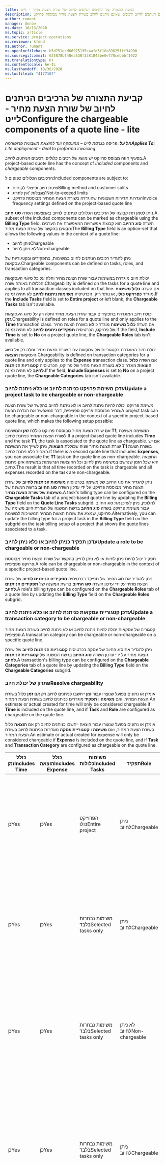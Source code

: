 ```yaml
---
title: קביעת התצורה של הרכיבים הניתנים לחיוב של שורת הצעת מחיר - לייט
description: נושא זה מספק מידע אודות הגדרת רכיבים הניתנים לחיוב ורכיבים שאינם ניתנים לחיוב בשורת הצעת מחיר מבוססת פרויקט.
author: rumant
manager: Annbe
ms.date: 10/13/2020
ms.topic: article
ms.service: project-operations
ms.reviewer: kfend
ms.author: rumant
ms.openlocfilehash: b5d751ecd66975135c4afd5f18e896251ff34990
ms.sourcegitcommit: 625878bf48ea530f3381843be0e778cebbbf1922
ms.translationtype: HT
ms.contentlocale: he-IL
ms.lasthandoff: 10/30/2020
ms.locfileid: "4177107"
---
```

# <a name="configure-the-chargeable-components-of-a-quote-line---lite"></a><span data-ttu-id="f6b01-103">קביעת התצורה של הרכיבים הניתנים לחיוב של שורת הצעת מחיר - לייט</span><span class="sxs-lookup"><span data-stu-id="f6b01-103">Configure the chargeable components of a quote line - lite</span></span>

<span data-ttu-id="f6b01-104">_**חל על**: פריסה בגרסת לייט – מהעסקה ועד להוצאת חשבונית פרופורמה_</span><span class="sxs-lookup"><span data-stu-id="f6b01-104">_**Applies To:** Lite deployment - deal to proforma invoicing_</span></span>

<span data-ttu-id="f6b01-105">בסעיף חוזה מבוסס פרויקט יש מושג של רכיבים *כלולים* ורכיבים *הניתנים לחיוב*.</span><span class="sxs-lookup"><span data-stu-id="f6b01-105">A project-based quote line has the concept of *included* components and *chargeable* components.</span></span>

<span data-ttu-id="f6b01-106">הרכיבים הכלולים כפופים ל:</span><span class="sxs-lookup"><span data-stu-id="f6b01-106">Included components are subject to:</span></span>

  - <span data-ttu-id="f6b01-107">שיטת חיוב ופיצולי לקוחות</span><span class="sxs-lookup"><span data-stu-id="f6b01-107">Billing method and customer splits</span></span>
  - <span data-ttu-id="f6b01-108">מגבלות 'אין לחרוג'</span><span class="sxs-lookup"><span data-stu-id="f6b01-108">Not-to-exceed limits</span></span> 
  - <span data-ttu-id="f6b01-109">הגדרות תדירות חשבוניות שהוגדרה בשורת הצעת המחיר מבוססת פרויקט</span><span class="sxs-lookup"><span data-stu-id="f6b01-109">Invoice frequency settings defined on the project-based quote line</span></span>

<span data-ttu-id="f6b01-110">ניתן לסמן תת קבוצה של הרכיבים הכלולים כניתנים לחיוב באמצעות השדה **סוג חיוב**.</span><span class="sxs-lookup"><span data-stu-id="f6b01-110">A subset of the included components can be marked as chargeable using the **Billing Type** field.</span></span> <span data-ttu-id="f6b01-111">השדה **סוג החיוב** הוא קבוצת אפשרויות המאפשרת את הערכים הבאים בהקשר של שורת הצעת מחיר:</span><span class="sxs-lookup"><span data-stu-id="f6b01-111">The **Billing Type** field is an option-set that allows the following values in the context of a quote line:</span></span>

  - <span data-ttu-id="f6b01-112">ניתן לחיוב</span><span class="sxs-lookup"><span data-stu-id="f6b01-112">Chargeable</span></span>
  - <span data-ttu-id="f6b01-113">לא ניתן לחיוב</span><span class="sxs-lookup"><span data-stu-id="f6b01-113">Non-chargeable</span></span>

<span data-ttu-id="f6b01-114">ניתן להגדיר רכיבים הניתנים לחיוב במשימות, בתפקידים ובקטגוריות של עסקאות.</span><span class="sxs-lookup"><span data-stu-id="f6b01-114">Chargeable components can be defined on tasks, roles, and transaction categories.</span></span>

<span data-ttu-id="f6b01-115">יכולת חיוב מוגדרת במשימות עבור שורת הצעת מחיר וחלה על כל סיווגי העסקאות הכלולות באותה שורה.</span><span class="sxs-lookup"><span data-stu-id="f6b01-115">Chargeability is defined on the tasks for a quote line and applies to all transaction classes included on that line.</span></span> <span data-ttu-id="f6b01-116">אם השדה **כלול משימות** מוגדר **כפרויקט כולו**, או נותר ריק, הכרטיסיה **משימות ניתנות לחיוב** לא תהיה זמינה.</span><span class="sxs-lookup"><span data-stu-id="f6b01-116">If the **Include Tasks** field is set to **Entire project** or left blank, the **Chargeable Tasks** tab isn't available.</span></span>

<span data-ttu-id="f6b01-117">יכולת חיוב המוגדרת בתפקידים עבור שורת הצעת מחיר וחלה רק על סיווג העסקאות **זמן**.</span><span class="sxs-lookup"><span data-stu-id="f6b01-117">Chargeability is defined on roles for a quote line and only applies to the **Time** transaction class.</span></span> <span data-ttu-id="f6b01-118">אם השדה **כלול משימות** מוגדר כ **לא** בשורת הצעת מחיר של פרויקט, הכרטיסיה **תפקידים ניתנים לחיוב** לא תהיה זמינה.</span><span class="sxs-lookup"><span data-stu-id="f6b01-118">If the field, **Include Time** is set to **No** on a project quote line, the **Chargeable Roles** tab isn't available.</span></span>

<span data-ttu-id="f6b01-119">יכולת חיוב המוגדרת בקטגוריות של עסקאות עבור שורת הצעת מחיר וחלה רק על סיווג העסקאות **הוצאה**.</span><span class="sxs-lookup"><span data-stu-id="f6b01-119">Chargeability is defined on transaction categories for a  quote line and only applies to the **Expense** transaction class.</span></span> <span data-ttu-id="f6b01-120">אם השדה **כלול הוצאות** מוגדר כ **לא** בשורת הצעת מחיר של פרויקט, הכרטיסיה **קטגוריות הניתנות לחיוב** לא תהיה זמינה.</span><span class="sxs-lookup"><span data-stu-id="f6b01-120">If the field, **Include Expenses** is set to **No** on a project quote line, the **Chargeable Categories** tab isn't available.</span></span>

### <a name="update-a-project-task-to-be-chargeable-or-non-chargeable"></a><span data-ttu-id="f6b01-121">עדכן משימת פרויקט כניתנת לחיוב או כלא ניתנת לחיוב</span><span class="sxs-lookup"><span data-stu-id="f6b01-121">Update a project task to be chargeable or non-chargeable</span></span>

<span data-ttu-id="f6b01-122">משימת פרויקט יכולה להיות ניתנת לחיוב או לא ניתנת לחיוב בהקשר של שורת הצעת מחיר מבוססת פרויקט ספציפית, דבר המאפשר את הגדרה הבאה:</span><span class="sxs-lookup"><span data-stu-id="f6b01-122">A project task can be chargeable or non-chargeable in the context of a specific project-based quote line, which makes the following setup possible:</span></span>

<span data-ttu-id="f6b01-123">אם שורת הצעת מחיר מבוססת פרויקט כוללת **זמן** והמשימה **T1**, המשימה משויכת לשורת הצעת המחיר כניתנת לחיוב.</span><span class="sxs-lookup"><span data-stu-id="f6b01-123">If a project-based quote line includes **Time** and the task **T1**, the task is associated to the quote line as chargeable.</span></span> <span data-ttu-id="f6b01-124">אם יש שורת הצעת מחיר שניה שכוללת **הוצאות**, ניתן לשייך את המשימת **T1** בשורת הצעת המחיר כלא ניתנת לחיוב.</span><span class="sxs-lookup"><span data-stu-id="f6b01-124">If there is a second quote line that includes **Expenses**, you can associate the **T1** task on the quote line as non-chargeable.</span></span> <span data-ttu-id="f6b01-125">התוצאה היא שכל הזמן שנרשם במשימה ניתן לחיוב וכל ההוצאות הנרשמות במשימה אינן ניתנות לחיוב.</span><span class="sxs-lookup"><span data-stu-id="f6b01-125">The result is that all time recorded on the task is chargeable and all expenses recorded on the task are non-chargeable.</span></span>

<span data-ttu-id="f6b01-126">ניתן להגדיר את סוג החיוב של משימה בכרטיסיה **משימות הניתנות לחיוב** של שורת הצעת מחיר מבוססת פרויקט על ידי עדכון השדה **סוג החיוב** ברשת המשנה של **משימות של שורת הצעת מחיר**.</span><span class="sxs-lookup"><span data-stu-id="f6b01-126">A task's billing type can be configured on the **Chargeable Tasks** tab of a project-based quote line by updating the **Billing Type** field on the **Quote Line Tasks** subgrid.</span></span> <span data-ttu-id="f6b01-127">לחלופין, ניתן לעדכן את סוג החיוב עבור משימת פרויקט בשדה **סוג החיוב** ברשת המשנה של הגדרת חיוב משימה של פרויקט, שמציג את שורות הצעות המחיר המשויכות למשימה.</span><span class="sxs-lookup"><span data-stu-id="f6b01-127">Alternatively, you can update the billing type for a project task in the **Billing Type** field on the subgrid on the task billing setup of a project that shows the quote lines associated to a task.</span></span>

### <a name="update-a-role-to-be-chargeable-or-non-chargeable"></a><span data-ttu-id="f6b01-128">עדכן תפקיד כניתן לחיוב או כלא ניתן לחיוב</span><span class="sxs-lookup"><span data-stu-id="f6b01-128">Update a role to be chargeable or non-chargeable</span></span>

<span data-ttu-id="f6b01-129">תפקיד יכול להיות ניתן לחיות או לא ניתן לחייב בהקשר של שורת הצעת מחיר מבוססת פרויקט ספציפית.</span><span class="sxs-lookup"><span data-stu-id="f6b01-129">A role can be chargeable or non-chargeable in the context of a specific project-based quote line.</span></span>

<span data-ttu-id="f6b01-130">ניתן להגדיר את סוג החיוב של תפיקד בכרטיסיה **תפקידים הניתנים לחיוב** של שורת הצעת מחיר על ידי עדכון השדה **סוג החיוב** ברשת המשנה של **תפקידים הניתנים לחיוב**.</span><span class="sxs-lookup"><span data-stu-id="f6b01-130">A role's billing type can be configured on the **Chargeable Roles** tab of a quote line by updating the **Billing Type** field on the **Chargeable Roles** subgrid.</span></span>

### <a name="update-a-transaction-category-to-be-chargeable-or-non-chargeable"></a><span data-ttu-id="f6b01-131">עדכן קטגוריית עסקאות כניתנת לחיוב או כלא ניתנת לחיוב</span><span class="sxs-lookup"><span data-stu-id="f6b01-131">Update a transaction category to be chargeable or non-chargeable</span></span>

<span data-ttu-id="f6b01-132">קטגוריה של עסקאות יכולה להיות ניתנת לחיוב או לא ניתנת לחייב בשורת הצעת מחיר ספציפית.</span><span class="sxs-lookup"><span data-stu-id="f6b01-132">A transaction category can be chargeable or non-chargeable on a specific quote line.</span></span>

<span data-ttu-id="f6b01-133">ניתן להגדיר את סוג החיוב של עסקה בכרטיסיה **קטגוריות הניתנות לחיוב** של שורת הצעת מחיר על ידי עדכון השדה **סוג החיוב** ברשת המשנה של **קטגוריות הניתנות לחיוב**.</span><span class="sxs-lookup"><span data-stu-id="f6b01-133">A transaction's billing type can be configured on the **Chargeable Categories** tab of a quote line by updating the **Billing Type** field on the **Chargeable Categories** subgrid.</span></span>

### <a name="resolve-chargeability"></a><span data-ttu-id="f6b01-134">פתרון של יכולת חיוב</span><span class="sxs-lookup"><span data-stu-id="f6b01-134">Resolve chargeability</span></span>
<span data-ttu-id="f6b01-135">אומדן או נתונים בפועל שנוצרו עבור זמן ייחשבו כניתנים לחיוב רק אם **זמן** כלול בשורת הצעת המחיר, ואם **משימה** ו **תפקיד** מוגדרים כניתנים לחיוב בשורת הצעת המחיר.</span><span class="sxs-lookup"><span data-stu-id="f6b01-135">An estimate or actual created for time will only be considered chargeable if **Time** is included on the quote line, and if **Task** and **Role** are configured as chargeable on the quote line.</span></span>

<span data-ttu-id="f6b01-136">אומדן או נתונים בפועל שנוצרו עבור הוצאה ייחשבו כניתנים לחיוב רק אם **הוצאה** כלול בשורת הצעת המחיר, ואם **משימה** ו **קטגוריית עסקה** מוגדרות כניתנות לחיוב בשורת הצעת המחיר.</span><span class="sxs-lookup"><span data-stu-id="f6b01-136">An estimate or actual created for expense will only be considered chargeable if **Expense** is included on the quote line, and if **Task** and **Transaction Category** are configured as chargeable on the quote line.</span></span>

| <span data-ttu-id="f6b01-137">כולל זמן</span><span class="sxs-lookup"><span data-stu-id="f6b01-137">Includes Time</span></span> | <span data-ttu-id="f6b01-138">כולל הוצאה</span><span class="sxs-lookup"><span data-stu-id="f6b01-138">Includes Expense</span></span> | <span data-ttu-id="f6b01-139">משימות כלולות</span><span class="sxs-lookup"><span data-stu-id="f6b01-139">Included Tasks</span></span> | <span data-ttu-id="f6b01-140">תפקיד</span><span class="sxs-lookup"><span data-stu-id="f6b01-140">Role</span></span> | <span data-ttu-id="f6b01-141">קטגוריה</span><span class="sxs-lookup"><span data-stu-id="f6b01-141">Category</span></span> | <span data-ttu-id="f6b01-142">משימה</span><span class="sxs-lookup"><span data-stu-id="f6b01-142">Task</span></span> | <span data-ttu-id="f6b01-143">חיוב</span><span class="sxs-lookup"><span data-stu-id="f6b01-143">Billing</span></span> |
| --- | --- | --- | --- | --- | --- | --- |
| <span data-ttu-id="f6b01-144">‏‏כן</span><span class="sxs-lookup"><span data-stu-id="f6b01-144">Yes</span></span> | <span data-ttu-id="f6b01-145">‏‏כן</span><span class="sxs-lookup"><span data-stu-id="f6b01-145">Yes</span></span> | <span data-ttu-id="f6b01-146">הפרוייקט כולו</span><span class="sxs-lookup"><span data-stu-id="f6b01-146">Entire project</span></span> | <span data-ttu-id="f6b01-147">ניתן לחיוב</span><span class="sxs-lookup"><span data-stu-id="f6b01-147">Chargeable</span></span> | <span data-ttu-id="f6b01-148">ניתן לחיוב</span><span class="sxs-lookup"><span data-stu-id="f6b01-148">Chargeable</span></span> | <span data-ttu-id="f6b01-149">לא ניתן להגדיר</span><span class="sxs-lookup"><span data-stu-id="f6b01-149">Can't be set</span></span> | <span data-ttu-id="f6b01-150">חיוב לפי נתוני זמן בפועל: ניתן לחיוב</span><span class="sxs-lookup"><span data-stu-id="f6b01-150">Billing on a time actual: Chargeable</span></span> </br><span data-ttu-id="f6b01-151">סוג חיוב עבור נתוני הוצאה בפועל: ניתן לחיוב</span><span class="sxs-lookup"><span data-stu-id="f6b01-151">Billing type on expense actual: Chargeable</span></span> |
| <span data-ttu-id="f6b01-152">‏‏כן</span><span class="sxs-lookup"><span data-stu-id="f6b01-152">Yes</span></span> | <span data-ttu-id="f6b01-153">‏‏כן</span><span class="sxs-lookup"><span data-stu-id="f6b01-153">Yes</span></span> | <span data-ttu-id="f6b01-154">משימות נבחרות בלבד</span><span class="sxs-lookup"><span data-stu-id="f6b01-154">Selected tasks only</span></span> | <span data-ttu-id="f6b01-155">ניתן לחיוב</span><span class="sxs-lookup"><span data-stu-id="f6b01-155">Chargeable</span></span> | <span data-ttu-id="f6b01-156">ניתן לחיוב</span><span class="sxs-lookup"><span data-stu-id="f6b01-156">Chargeable</span></span> | <span data-ttu-id="f6b01-157">ניתן לחיוב</span><span class="sxs-lookup"><span data-stu-id="f6b01-157">Chargeable</span></span> | <span data-ttu-id="f6b01-158">חיוב לפי נתוני זמן בפועל: ניתן לחיוב</span><span class="sxs-lookup"><span data-stu-id="f6b01-158">Billing on a time actual: Chargeable</span></span></br><span data-ttu-id="f6b01-159">סוג חיוב עבור נתוני הוצאה בפועל: ניתן לחיוב</span><span class="sxs-lookup"><span data-stu-id="f6b01-159">Billing type on expense actual: Chargeable</span></span> |
| <span data-ttu-id="f6b01-160">‏‏כן</span><span class="sxs-lookup"><span data-stu-id="f6b01-160">Yes</span></span> | <span data-ttu-id="f6b01-161">‏‏כן</span><span class="sxs-lookup"><span data-stu-id="f6b01-161">Yes</span></span> | <span data-ttu-id="f6b01-162">משימות נבחרות בלבד</span><span class="sxs-lookup"><span data-stu-id="f6b01-162">Selected tasks only</span></span> | <span data-ttu-id="f6b01-163">לא ניתן לחיוב</span><span class="sxs-lookup"><span data-stu-id="f6b01-163">Non-chargeable</span></span> | <span data-ttu-id="f6b01-164">ניתן לחיוב</span><span class="sxs-lookup"><span data-stu-id="f6b01-164">Chargeable</span></span> | <span data-ttu-id="f6b01-165">ניתן לחיוב</span><span class="sxs-lookup"><span data-stu-id="f6b01-165">Chargeable</span></span> | <span data-ttu-id="f6b01-166">חיוב לפי נתוני זמן בפועל: לא ניתן לחיוב</span><span class="sxs-lookup"><span data-stu-id="f6b01-166">Billing on a time actual: Non-Chargeable</span></span></br><span data-ttu-id="f6b01-167">סוג חיוב עבור נתוני הוצאה בפועל: ניתן לחיוב</span><span class="sxs-lookup"><span data-stu-id="f6b01-167">Billing type on expense actual: Chargeable</span></span> |
| <span data-ttu-id="f6b01-168">‏‏כן</span><span class="sxs-lookup"><span data-stu-id="f6b01-168">Yes</span></span> | <span data-ttu-id="f6b01-169">‏‏כן</span><span class="sxs-lookup"><span data-stu-id="f6b01-169">Yes</span></span> | <span data-ttu-id="f6b01-170">משימות נבחרות בלבד</span><span class="sxs-lookup"><span data-stu-id="f6b01-170">Selected tasks only</span></span> | <span data-ttu-id="f6b01-171">ניתן לחיוב</span><span class="sxs-lookup"><span data-stu-id="f6b01-171">Chargeable</span></span> | <span data-ttu-id="f6b01-172">ניתן לחיוב</span><span class="sxs-lookup"><span data-stu-id="f6b01-172">Chargeable</span></span> | <span data-ttu-id="f6b01-173">לא ניתן לחיוב</span><span class="sxs-lookup"><span data-stu-id="f6b01-173">Non-Chargeable</span></span> | <span data-ttu-id="f6b01-174">חיוב לפי נתוני זמן בפועל: לא ניתן לחיוב</span><span class="sxs-lookup"><span data-stu-id="f6b01-174">Billing on a time actual: Non-Chargeable</span></span></br> <span data-ttu-id="f6b01-175">סוג חיוב עבור נתוני הוצאה בפועל: לא ניתן לחיוב</span><span class="sxs-lookup"><span data-stu-id="f6b01-175">Billing type on expense actual: Non-Chargeable</span></span> |
| <span data-ttu-id="f6b01-176">‏‏כן</span><span class="sxs-lookup"><span data-stu-id="f6b01-176">Yes</span></span> | <span data-ttu-id="f6b01-177">‏‏כן</span><span class="sxs-lookup"><span data-stu-id="f6b01-177">Yes</span></span> | <span data-ttu-id="f6b01-178">משימות נבחרות בלבד</span><span class="sxs-lookup"><span data-stu-id="f6b01-178">Selected tasks only</span></span> | <span data-ttu-id="f6b01-179">לא ניתן לחיוב</span><span class="sxs-lookup"><span data-stu-id="f6b01-179">Non-Chargeable</span></span> | <span data-ttu-id="f6b01-180">ניתן לחיוב</span><span class="sxs-lookup"><span data-stu-id="f6b01-180">Chargeable</span></span> | <span data-ttu-id="f6b01-181">לא ניתן לחיוב</span><span class="sxs-lookup"><span data-stu-id="f6b01-181">Non- Chargeable</span></span> | <span data-ttu-id="f6b01-182">חיוב לפי נתוני זמן בפועל: לא ניתן לחיוב</span><span class="sxs-lookup"><span data-stu-id="f6b01-182">Billing on a time actual: Non-Chargeable</span></span></br> <span data-ttu-id="f6b01-183">סוג חיוב עבור נתוני הוצאה בפועל: לא ניתן לחיוב</span><span class="sxs-lookup"><span data-stu-id="f6b01-183">Billing type on expense actual: Non-Chargeable</span></span> |
| <span data-ttu-id="f6b01-184">‏‏כן</span><span class="sxs-lookup"><span data-stu-id="f6b01-184">Yes</span></span> | <span data-ttu-id="f6b01-185">‏‏כן</span><span class="sxs-lookup"><span data-stu-id="f6b01-185">Yes</span></span> | <span data-ttu-id="f6b01-186">משימות נבחרות בלבד</span><span class="sxs-lookup"><span data-stu-id="f6b01-186">Selected tasks only</span></span> | <span data-ttu-id="f6b01-187">לא ניתן לחיוב</span><span class="sxs-lookup"><span data-stu-id="f6b01-187">Non-Chargeable</span></span> | <span data-ttu-id="f6b01-188">לא ניתן לחיוב</span><span class="sxs-lookup"><span data-stu-id="f6b01-188">Non-Chargeable</span></span> | <span data-ttu-id="f6b01-189">ניתן לחיוב</span><span class="sxs-lookup"><span data-stu-id="f6b01-189">Chargeable</span></span> | <span data-ttu-id="f6b01-190">חיוב לפי נתוני זמן בפועל: לא ניתן לחיוב</span><span class="sxs-lookup"><span data-stu-id="f6b01-190">Billing on a time actual: Non-Chargeable</span></span></br> <span data-ttu-id="f6b01-191">סוג חיוב עבור נתוני הוצאה בפועל: לא ניתן לחיוב</span><span class="sxs-lookup"><span data-stu-id="f6b01-191">Billing type on expense actual: Non-Chargeable</span></span> |
| <span data-ttu-id="f6b01-192">Yes</span><span class="sxs-lookup"><span data-stu-id="f6b01-192">No</span></span> | <span data-ttu-id="f6b01-193">‏‏כן</span><span class="sxs-lookup"><span data-stu-id="f6b01-193">Yes</span></span> | <span data-ttu-id="f6b01-194">הפרוייקט כולו</span><span class="sxs-lookup"><span data-stu-id="f6b01-194">Entire project</span></span> | <span data-ttu-id="f6b01-195">לא ניתן להגדיר</span><span class="sxs-lookup"><span data-stu-id="f6b01-195">Can't be set</span></span> | <span data-ttu-id="f6b01-196">ניתן לחיוב</span><span class="sxs-lookup"><span data-stu-id="f6b01-196">Chargeable</span></span> | <span data-ttu-id="f6b01-197">לא ניתן להגדיר</span><span class="sxs-lookup"><span data-stu-id="f6b01-197">Can't be set</span></span> | <span data-ttu-id="f6b01-198">חיוב לפי נתוני זמן בפועל: לא זמין</span><span class="sxs-lookup"><span data-stu-id="f6b01-198">Billing on a time actual: Not available</span></span> </br><span data-ttu-id="f6b01-199">סוג חיוב עבור נתוני הוצאה בפועל: ניתן לחיוב</span><span class="sxs-lookup"><span data-stu-id="f6b01-199">Billing type on expense actual: Chargeable</span></span> |
| <span data-ttu-id="f6b01-200">Yes</span><span class="sxs-lookup"><span data-stu-id="f6b01-200">No</span></span> | <span data-ttu-id="f6b01-201">‏‏כן</span><span class="sxs-lookup"><span data-stu-id="f6b01-201">Yes</span></span> | <span data-ttu-id="f6b01-202">הפרוייקט כולו</span><span class="sxs-lookup"><span data-stu-id="f6b01-202">Entire project</span></span> | <span data-ttu-id="f6b01-203">לא ניתן להגדיר</span><span class="sxs-lookup"><span data-stu-id="f6b01-203">Can't be set</span></span> | <span data-ttu-id="f6b01-204">לא ניתן לחיוב</span><span class="sxs-lookup"><span data-stu-id="f6b01-204">Non-chargeable</span></span> | <span data-ttu-id="f6b01-205">לא ניתן להגדיר</span><span class="sxs-lookup"><span data-stu-id="f6b01-205">Can't be set</span></span> | <span data-ttu-id="f6b01-206">חיוב לפי נתוני זמן בפועל: לא זמין</span><span class="sxs-lookup"><span data-stu-id="f6b01-206">Billing on a time actual: Not available</span></span> </br><span data-ttu-id="f6b01-207">סוג חיוב עבור נתונים של הוצאה בפועל: לא ניתן לחיוב</span><span class="sxs-lookup"><span data-stu-id="f6b01-207">Billing type on expense actual: Non-chargeable</span></span> |
| <span data-ttu-id="f6b01-208">‏‏כן</span><span class="sxs-lookup"><span data-stu-id="f6b01-208">Yes</span></span> | <span data-ttu-id="f6b01-209">Yes</span><span class="sxs-lookup"><span data-stu-id="f6b01-209">No</span></span> | <span data-ttu-id="f6b01-210">הפרוייקט כולו</span><span class="sxs-lookup"><span data-stu-id="f6b01-210">Entire project</span></span> | <span data-ttu-id="f6b01-211">ניתן לחיוב</span><span class="sxs-lookup"><span data-stu-id="f6b01-211">Chargeable</span></span> | <span data-ttu-id="f6b01-212">לא ניתן להגדיר</span><span class="sxs-lookup"><span data-stu-id="f6b01-212">Can't be set</span></span> | <span data-ttu-id="f6b01-213">לא ניתן להגדיר</span><span class="sxs-lookup"><span data-stu-id="f6b01-213">Can't be set</span></span> | <span data-ttu-id="f6b01-214">חיוב לפי נתוני זמן בפועל: ניתן לחיוב</span><span class="sxs-lookup"><span data-stu-id="f6b01-214">Billing on a time actual: Chargeable</span></span></br><span data-ttu-id="f6b01-215">סוג חיוב עבור נתונים של הוצאה בפועל: לא זמין</span><span class="sxs-lookup"><span data-stu-id="f6b01-215">Billing type on expense actual: Not available</span></span> |
| <span data-ttu-id="f6b01-216">‏‏כן</span><span class="sxs-lookup"><span data-stu-id="f6b01-216">Yes</span></span> | <span data-ttu-id="f6b01-217">Yes</span><span class="sxs-lookup"><span data-stu-id="f6b01-217">No</span></span> | <span data-ttu-id="f6b01-218">הפרוייקט כולו</span><span class="sxs-lookup"><span data-stu-id="f6b01-218">Entire project</span></span> | <span data-ttu-id="f6b01-219">לא ניתן לחיוב</span><span class="sxs-lookup"><span data-stu-id="f6b01-219">Non-chargeable</span></span> | <span data-ttu-id="f6b01-220">לא ניתן להגדיר</span><span class="sxs-lookup"><span data-stu-id="f6b01-220">Can't be set</span></span> | <span data-ttu-id="f6b01-221">לא ניתן להגדיר</span><span class="sxs-lookup"><span data-stu-id="f6b01-221">Can't be set</span></span> | <span data-ttu-id="f6b01-222">חיוב לפי נתוני זמן בפועל: לא ניתן לחיוב</span><span class="sxs-lookup"><span data-stu-id="f6b01-222">Billing on a time actual: Non-chargeable</span></span> </br><span data-ttu-id="f6b01-223">סוג חיוב עבור נתונים של הוצאה בפועל: לא זמין</span><span class="sxs-lookup"><span data-stu-id="f6b01-223">Billing type on expense actual: Not available</span></span> |
